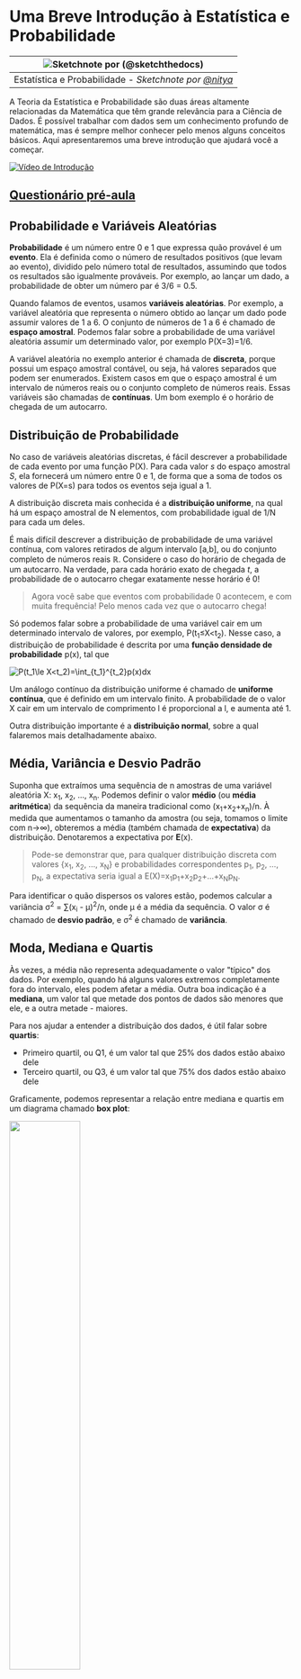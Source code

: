 <!--
CO_OP_TRANSLATOR_METADATA:
{
  "original_hash": "8bbb3fa0d4ad61384a3b4b5f7560226f",
  "translation_date": "2025-09-04T13:47:46+00:00",
  "source_file": "1-Introduction/04-stats-and-probability/README.md",
  "language_code": "pt"
}
-->
# Uma Breve Introdução à Estatística e Probabilidade

|![ Sketchnote por [(@sketchthedocs)](https://sketchthedocs.dev) ](../../sketchnotes/04-Statistics-Probability.png)|
|:---:|
| Estatística e Probabilidade - _Sketchnote por [@nitya](https://twitter.com/nitya)_ |

A Teoria da Estatística e Probabilidade são duas áreas altamente relacionadas da Matemática que têm grande relevância para a Ciência de Dados. É possível trabalhar com dados sem um conhecimento profundo de matemática, mas é sempre melhor conhecer pelo menos alguns conceitos básicos. Aqui apresentaremos uma breve introdução que ajudará você a começar.

[![Vídeo de Introdução](../../../../translated_images/video-prob-and-stats.e4282e5efa2f2543400843ed98b1057065c9600cebfc8a728e8931b5702b2ae4.pt.png)](https://youtu.be/Z5Zy85g4Yjw)

## [Questionário pré-aula](https://purple-hill-04aebfb03.1.azurestaticapps.net/quiz/6)

## Probabilidade e Variáveis Aleatórias

**Probabilidade** é um número entre 0 e 1 que expressa quão provável é um **evento**. Ela é definida como o número de resultados positivos (que levam ao evento), dividido pelo número total de resultados, assumindo que todos os resultados são igualmente prováveis. Por exemplo, ao lançar um dado, a probabilidade de obter um número par é 3/6 = 0.5.

Quando falamos de eventos, usamos **variáveis aleatórias**. Por exemplo, a variável aleatória que representa o número obtido ao lançar um dado pode assumir valores de 1 a 6. O conjunto de números de 1 a 6 é chamado de **espaço amostral**. Podemos falar sobre a probabilidade de uma variável aleatória assumir um determinado valor, por exemplo P(X=3)=1/6.

A variável aleatória no exemplo anterior é chamada de **discreta**, porque possui um espaço amostral contável, ou seja, há valores separados que podem ser enumerados. Existem casos em que o espaço amostral é um intervalo de números reais ou o conjunto completo de números reais. Essas variáveis são chamadas de **contínuas**. Um bom exemplo é o horário de chegada de um autocarro.

## Distribuição de Probabilidade

No caso de variáveis aleatórias discretas, é fácil descrever a probabilidade de cada evento por uma função P(X). Para cada valor *s* do espaço amostral *S*, ela fornecerá um número entre 0 e 1, de forma que a soma de todos os valores de P(X=s) para todos os eventos seja igual a 1.

A distribuição discreta mais conhecida é a **distribuição uniforme**, na qual há um espaço amostral de N elementos, com probabilidade igual de 1/N para cada um deles.

É mais difícil descrever a distribuição de probabilidade de uma variável contínua, com valores retirados de algum intervalo [a,b], ou do conjunto completo de números reais ℝ. Considere o caso do horário de chegada de um autocarro. Na verdade, para cada horário exato de chegada *t*, a probabilidade de o autocarro chegar exatamente nesse horário é 0!

> Agora você sabe que eventos com probabilidade 0 acontecem, e com muita frequência! Pelo menos cada vez que o autocarro chega!

Só podemos falar sobre a probabilidade de uma variável cair em um determinado intervalo de valores, por exemplo, P(t<sub>1</sub>≤X<t<sub>2</sub>). Nesse caso, a distribuição de probabilidade é descrita por uma **função densidade de probabilidade** p(x), tal que

![P(t_1\le X<t_2)=\int_{t_1}^{t_2}p(x)dx](../../../../translated_images/probability-density.a8aad29f17a14afb519b407c7b6edeb9f3f9aa5f69c9e6d9445f604e5f8a2bf7.pt.png)

Um análogo contínuo da distribuição uniforme é chamado de **uniforme contínua**, que é definido em um intervalo finito. A probabilidade de o valor X cair em um intervalo de comprimento l é proporcional a l, e aumenta até 1.

Outra distribuição importante é a **distribuição normal**, sobre a qual falaremos mais detalhadamente abaixo.

## Média, Variância e Desvio Padrão

Suponha que extraímos uma sequência de n amostras de uma variável aleatória X: x<sub>1</sub>, x<sub>2</sub>, ..., x<sub>n</sub>. Podemos definir o valor **médio** (ou **média aritmética**) da sequência da maneira tradicional como (x<sub>1</sub>+x<sub>2</sub>+x<sub>n</sub>)/n. À medida que aumentamos o tamanho da amostra (ou seja, tomamos o limite com n→∞), obteremos a média (também chamada de **expectativa**) da distribuição. Denotaremos a expectativa por **E**(x).

> Pode-se demonstrar que, para qualquer distribuição discreta com valores {x<sub>1</sub>, x<sub>2</sub>, ..., x<sub>N</sub>} e probabilidades correspondentes p<sub>1</sub>, p<sub>2</sub>, ..., p<sub>N</sub>, a expectativa seria igual a E(X)=x<sub>1</sub>p<sub>1</sub>+x<sub>2</sub>p<sub>2</sub>+...+x<sub>N</sub>p<sub>N</sub>.

Para identificar o quão dispersos os valores estão, podemos calcular a variância σ<sup>2</sup> = ∑(x<sub>i</sub> - μ)<sup>2</sup>/n, onde μ é a média da sequência. O valor σ é chamado de **desvio padrão**, e σ<sup>2</sup> é chamado de **variância**.

## Moda, Mediana e Quartis

Às vezes, a média não representa adequadamente o valor "típico" dos dados. Por exemplo, quando há alguns valores extremos completamente fora do intervalo, eles podem afetar a média. Outra boa indicação é a **mediana**, um valor tal que metade dos pontos de dados são menores que ele, e a outra metade - maiores.

Para nos ajudar a entender a distribuição dos dados, é útil falar sobre **quartis**:

* Primeiro quartil, ou Q1, é um valor tal que 25% dos dados estão abaixo dele
* Terceiro quartil, ou Q3, é um valor tal que 75% dos dados estão abaixo dele

Graficamente, podemos representar a relação entre mediana e quartis em um diagrama chamado **box plot**:

<img src="images/boxplot_explanation.png" width="50%"/>

Aqui também calculamos o **intervalo interquartil** IQR=Q3-Q1, e os chamados **outliers** - valores que estão fora dos limites [Q1-1.5*IQR,Q3+1.5*IQR].

Para uma distribuição finita que contém um pequeno número de valores possíveis, um bom valor "típico" é aquele que aparece com mais frequência, chamado de **moda**. É frequentemente aplicado a dados categóricos, como cores. Considere uma situação em que temos dois grupos de pessoas - algumas que preferem fortemente vermelho, e outras que preferem azul. Se codificarmos as cores por números, o valor médio para a cor favorita estaria em algum lugar no espectro laranja-verde, o que não indica a preferência real de nenhum dos grupos. No entanto, a moda seria uma das cores, ou ambas, se o número de pessoas que votaram por elas for igual (nesse caso, chamamos a amostra de **multimodal**).

## Dados do Mundo Real

Quando analisamos dados do mundo real, eles frequentemente não são variáveis aleatórias propriamente ditas, no sentido de que não realizamos experimentos com resultados desconhecidos. Por exemplo, considere uma equipa de jogadores de basebol e seus dados corporais, como altura, peso e idade. Esses números não são exatamente aleatórios, mas ainda podemos aplicar os mesmos conceitos matemáticos. Por exemplo, uma sequência de pesos de pessoas pode ser considerada uma sequência de valores retirados de alguma variável aleatória. Abaixo está a sequência de pesos de jogadores reais de basebol da [Major League Baseball](http://mlb.mlb.com/index.jsp), retirada deste [conjunto de dados](http://wiki.stat.ucla.edu/socr/index.php/SOCR_Data_MLB_HeightsWeights) (para sua conveniência, apenas os primeiros 20 valores são mostrados):

```
[180.0, 215.0, 210.0, 210.0, 188.0, 176.0, 209.0, 200.0, 231.0, 180.0, 188.0, 180.0, 185.0, 160.0, 180.0, 185.0, 197.0, 189.0, 185.0, 219.0]
```

> **Nota**: Para ver o exemplo de trabalho com este conjunto de dados, veja o [notebook associado](notebook.ipynb). Há também vários desafios ao longo desta lição, e você pode completá-los adicionando algum código a esse notebook. Se não souber como operar com dados, não se preocupe - voltaremos a trabalhar com dados usando Python mais tarde. Se não souber como executar código no Jupyter Notebook, veja [este artigo](https://soshnikov.com/education/how-to-execute-notebooks-from-github/).

Aqui está o box plot mostrando média, mediana e quartis para nossos dados:

![Box Plot de Peso](../../../../translated_images/weight-boxplot.1dbab1c03af26f8a008fff4e17680082c8ab147d6df646cbac440bbf8f5b9c42.pt.png)

Como nossos dados contêm informações sobre diferentes **funções** dos jogadores, também podemos fazer o box plot por função - isso nos permitirá ter uma ideia de como os valores dos parâmetros diferem entre as funções. Desta vez, consideraremos a altura:

![Box plot por função](../../../../translated_images/boxplot_byrole.036b27a1c3f52d42f66fba2324ec5cde0a1bca6a01a619eeb0ce7cd054b2527b.pt.png)

Este diagrama sugere que, em média, a altura dos jogadores de primeira base é maior que a altura dos jogadores de segunda base. Mais tarde nesta lição, aprenderemos como podemos testar esta hipótese de forma mais formal e como demonstrar que nossos dados são estatisticamente significativos para mostrar isso.

> Ao trabalhar com dados do mundo real, assumimos que todos os pontos de dados são amostras retiradas de alguma distribuição de probabilidade. Essa suposição nos permite aplicar técnicas de aprendizado de máquina e construir modelos preditivos funcionais.

Para ver qual é a distribuição de nossos dados, podemos plotar um gráfico chamado **histograma**. O eixo X conterá um número de diferentes intervalos de peso (os chamados **bins**), e o eixo vertical mostrará o número de vezes que nossa amostra de variável aleatória esteve dentro de um determinado intervalo.

![Histograma de dados do mundo real](../../../../translated_images/weight-histogram.bfd00caf7fc30b145b21e862dba7def41c75635d5280de25d840dd7f0b00545e.pt.png)

A partir deste histograma, você pode ver que todos os valores estão centrados em torno de um certo peso médio, e quanto mais nos afastamos desse peso - menos pesos desse valor são encontrados. Ou seja, é muito improvável que o peso de um jogador de basebol seja muito diferente do peso médio. A variância dos pesos mostra a extensão em que os pesos provavelmente diferem da média.

> Se pegarmos pesos de outras pessoas, não da liga de basebol, a distribuição provavelmente será diferente. No entanto, o formato da distribuição será o mesmo, mas a média e a variância mudariam. Assim, se treinarmos nosso modelo com jogadores de basebol, é provável que ele produza resultados errados quando aplicado a estudantes de uma universidade, porque a distribuição subjacente é diferente.

## Distribuição Normal

A distribuição de pesos que vimos acima é muito típica, e muitas medições do mundo real seguem o mesmo tipo de distribuição, mas com diferentes médias e variâncias. Essa distribuição é chamada de **distribuição normal**, e ela desempenha um papel muito importante na estatística.

Usar a distribuição normal é uma maneira correta de gerar pesos aleatórios de potenciais jogadores de basebol. Uma vez que sabemos o peso médio `mean` e o desvio padrão `std`, podemos gerar 1000 amostras de peso da seguinte forma:
```python
samples = np.random.normal(mean,std,1000)
``` 

Se plotarmos o histograma das amostras geradas, veremos uma imagem muito semelhante à mostrada acima. E se aumentarmos o número de amostras e o número de bins, podemos gerar uma imagem de uma distribuição normal mais próxima do ideal:

![Distribuição Normal com média=0 e desvio padrão=1](../../../../translated_images/normal-histogram.dfae0d67c202137d552d0015fb87581eca263925e512404f3c12d8885315432e.pt.png)

*Distribuição Normal com média=0 e desvio padrão=1*

## Intervalos de Confiança

Quando falamos sobre os pesos dos jogadores de basebol, assumimos que existe uma **variável aleatória W** que corresponde à distribuição de probabilidade ideal dos pesos de todos os jogadores de basebol (o chamado **população**). Nossa sequência de pesos corresponde a um subconjunto de todos os jogadores de basebol que chamamos de **amostra**. Uma pergunta interessante é: podemos conhecer os parâmetros da distribuição de W, ou seja, a média e a variância da população?

A resposta mais simples seria calcular a média e a variância de nossa amostra. No entanto, pode acontecer que nossa amostra aleatória não represente com precisão a população completa. Assim, faz sentido falar sobre **intervalo de confiança**.
> **Intervalo de confiança** é a estimativa do verdadeiro valor médio da população com base na nossa amostra, que é precisa dentro de uma determinada probabilidade (ou **nível de confiança**).
Suponhamos que temos uma amostra X<sub>1</sub>, ..., X<sub>n</sub> da nossa distribuição. Cada vez que extraímos uma amostra da nossa distribuição, acabamos com um valor médio μ diferente. Assim, μ pode ser considerado uma variável aleatória. Um **intervalo de confiança** com confiança p é um par de valores (L<sub>p</sub>,R<sub>p</sub>), tal que **P**(L<sub>p</sub>≤μ≤R<sub>p</sub>) = p, ou seja, a probabilidade de o valor médio medido estar dentro do intervalo é igual a p.

Vai além da nossa breve introdução discutir em detalhe como esses intervalos de confiança são calculados. Mais detalhes podem ser encontrados [na Wikipédia](https://en.wikipedia.org/wiki/Confidence_interval). Em resumo, definimos a distribuição da média amostral calculada em relação à verdadeira média da população, que é chamada de **distribuição t de Student**.

> **Fato interessante**: A distribuição t de Student foi nomeada em homenagem ao matemático William Sealy Gosset, que publicou o seu artigo sob o pseudónimo "Student". Ele trabalhava na cervejaria Guinness e, segundo uma das versões, o seu empregador não queria que o público soubesse que estavam a usar testes estatísticos para determinar a qualidade das matérias-primas.

Se quisermos estimar a média μ da nossa população com confiança p, precisamos de tomar o *(1-p)/2-th percentil* de uma distribuição t de Student A, que pode ser obtido em tabelas ou calculado usando algumas funções integradas de software estatístico (por exemplo, Python, R, etc.). O intervalo para μ seria então dado por X±A*D/√n, onde X é a média obtida da amostra e D é o desvio padrão.

> **Nota**: Também omitimos a discussão de um conceito importante de [graus de liberdade](https://en.wikipedia.org/wiki/Degrees_of_freedom_(statistics)), que é relevante em relação à distribuição t de Student. Pode consultar livros mais completos sobre estatística para compreender este conceito mais profundamente.

Um exemplo de cálculo de intervalo de confiança para pesos e alturas é dado nos [notebooks associados](notebook.ipynb).

| p    | Média do peso |
|------|---------------|
| 0.85 | 201.73±0.94   |
| 0.90 | 201.73±1.08   |
| 0.95 | 201.73±1.28   |

Note que quanto maior for a probabilidade de confiança, mais amplo será o intervalo de confiança.

## Teste de Hipóteses

No nosso conjunto de dados de jogadores de basebol, existem diferentes funções de jogadores, que podem ser resumidas abaixo (consulte o [notebook associado](notebook.ipynb) para ver como esta tabela pode ser calculada):

| Função             | Altura    | Peso      | Contagem |
|--------------------|-----------|-----------|----------|
| Catcher           | 72.723684 | 204.328947 | 76       |
| Designated_Hitter | 74.222222 | 220.888889 | 18       |
| First_Baseman     | 74.000000 | 213.109091 | 55       |
| Outfielder        | 73.010309 | 199.113402 | 194      |
| Relief_Pitcher    | 74.374603 | 203.517460 | 315      |
| Second_Baseman    | 71.362069 | 184.344828 | 58       |
| Shortstop         | 71.903846 | 182.923077 | 52       |
| Starting_Pitcher  | 74.719457 | 205.163636 | 221      |
| Third_Baseman     | 73.044444 | 200.955556 | 45       |

Podemos notar que as alturas médias dos first basemen são maiores do que as dos second basemen. Assim, podemos ser tentados a concluir que **os first basemen são mais altos do que os second basemen**.

> Esta afirmação é chamada de **hipótese**, porque não sabemos se o facto é realmente verdadeiro ou não.

No entanto, nem sempre é óbvio se podemos tirar esta conclusão. A partir da discussão acima, sabemos que cada média tem um intervalo de confiança associado e, portanto, esta diferença pode ser apenas um erro estatístico. Precisamos de uma forma mais formal de testar a nossa hipótese.

Vamos calcular os intervalos de confiança separadamente para as alturas dos first e second basemen:

| Confiança | First Basemen | Second Basemen |
|-----------|---------------|----------------|
| 0.85      | 73.62..74.38  | 71.04..71.69   |
| 0.90      | 73.56..74.44  | 70.99..71.73   |
| 0.95      | 73.47..74.53  | 70.92..71.81   |

Podemos ver que, em nenhuma confiança, os intervalos se sobrepõem. Isso prova a nossa hipótese de que os first basemen são mais altos do que os second basemen.

Mais formalmente, o problema que estamos a resolver é verificar se **duas distribuições de probabilidade são iguais**, ou pelo menos têm os mesmos parâmetros. Dependendo da distribuição, precisamos de usar diferentes testes para isso. Se sabemos que as nossas distribuições são normais, podemos aplicar o **[teste t de Student](https://en.wikipedia.org/wiki/Student%27s_t-test)**.

No teste t de Student, calculamos o chamado **t-valor**, que indica a diferença entre as médias, tendo em conta a variância. Demonstra-se que o t-valor segue a **distribuição t de Student**, o que nos permite obter o valor limite para um dado nível de confiança **p** (isto pode ser calculado ou consultado em tabelas numéricas). Depois comparamos o t-valor com este limite para aprovar ou rejeitar a hipótese.

Em Python, podemos usar o pacote **SciPy**, que inclui a função `ttest_ind` (além de muitas outras funções estatísticas úteis!). Esta função calcula o t-valor para nós e também faz a consulta inversa do valor de confiança p, para que possamos simplesmente olhar para a confiança e tirar a conclusão.

Por exemplo, a nossa comparação entre as alturas dos first e second basemen dá-nos os seguintes resultados: 
```python
from scipy.stats import ttest_ind

tval, pval = ttest_ind(df.loc[df['Role']=='First_Baseman',['Height']], df.loc[df['Role']=='Designated_Hitter',['Height']],equal_var=False)
print(f"T-value = {tval[0]:.2f}\nP-value: {pval[0]}")
```
```
T-value = 7.65
P-value: 9.137321189738925e-12
```
No nosso caso, o valor p é muito baixo, o que significa que há fortes evidências que suportam que os first basemen são mais altos.

Existem também outros tipos de hipóteses que podemos querer testar, por exemplo:
* Provar que uma amostra segue uma determinada distribuição. No nosso caso, assumimos que as alturas têm distribuição normal, mas isso precisa de verificação estatística formal.
* Provar que o valor médio de uma amostra corresponde a um valor pré-definido.
* Comparar as médias de várias amostras (por exemplo, qual é a diferença nos níveis de felicidade entre diferentes grupos etários).

## Lei dos Grandes Números e Teorema Central do Limite

Uma das razões pelas quais a distribuição normal é tão importante é o chamado **teorema central do limite**. Suponhamos que temos uma grande amostra de N valores independentes X<sub>1</sub>, ..., X<sub>N</sub>, amostrados de qualquer distribuição com média μ e variância σ<sup>2</sup>. Então, para N suficientemente grande (em outras palavras, quando N→∞), a média Σ<sub>i</sub>X<sub>i</sub> será normalmente distribuída, com média μ e variância σ<sup>2</sup>/N.

> Outra forma de interpretar o teorema central do limite é dizer que, independentemente da distribuição, quando calculamos a média de uma soma de valores de variáveis aleatórias, acabamos com uma distribuição normal.

Do teorema central do limite também se segue que, quando N→∞, a probabilidade de a média da amostra ser igual a μ torna-se 1. Isto é conhecido como **a lei dos grandes números**.

## Covariância e Correlação

Uma das coisas que a Ciência de Dados faz é encontrar relações entre dados. Dizemos que duas sequências **correlacionam-se** quando exibem comportamentos semelhantes ao mesmo tempo, ou seja, elas sobem/descem simultaneamente, ou uma sequência sobe quando a outra desce e vice-versa. Em outras palavras, parece haver alguma relação entre as duas sequências.

> Correlação não indica necessariamente uma relação causal entre duas sequências; às vezes, ambas as variáveis podem depender de uma causa externa, ou pode ser puramente por acaso que as duas sequências se correlacionam. No entanto, uma forte correlação matemática é uma boa indicação de que duas variáveis estão de alguma forma conectadas.

Matematicamente, o conceito principal que mostra a relação entre duas variáveis aleatórias é a **covariância**, que é calculada assim: Cov(X,Y) = **E**\[(X-**E**(X))(Y-**E**(Y))\]. Calculamos o desvio de ambas as variáveis em relação aos seus valores médios e depois o produto desses desvios. Se ambas as variáveis se desviam juntas, o produto será sempre um valor positivo, que se somará a uma covariância positiva. Se ambas as variáveis se desviam fora de sincronia (ou seja, uma cai abaixo da média quando a outra sobe acima da média), obteremos sempre números negativos, que se somarão a uma covariância negativa. Se os desvios não forem dependentes, eles somar-se-ão aproximadamente a zero.

O valor absoluto da covariância não nos diz muito sobre o quão grande é a correlação, porque depende da magnitude dos valores reais. Para normalizá-lo, podemos dividir a covariância pelo desvio padrão de ambas as variáveis, para obter a **correlação**. A vantagem é que a correlação está sempre no intervalo de [-1,1], onde 1 indica uma forte correlação positiva entre os valores, -1 uma forte correlação negativa e 0 nenhuma correlação (as variáveis são independentes).

**Exemplo**: Podemos calcular a correlação entre os pesos e alturas dos jogadores de basebol do conjunto de dados mencionado acima:
```python
print(np.corrcoef(weights,heights))
```
Como resultado, obtemos uma **matriz de correlação** como esta:
```
array([[1.        , 0.52959196],
       [0.52959196, 1.        ]])
```

> A matriz de correlação C pode ser calculada para qualquer número de sequências de entrada S<sub>1</sub>, ..., S<sub>n</sub>. O valor de C<sub>ij</sub> é a correlação entre S<sub>i</sub> e S<sub>j</sub>, e os elementos diagonais são sempre 1 (que é também a autocorrelação de S<sub>i</sub>).

No nosso caso, o valor 0.53 indica que há alguma correlação entre o peso e a altura de uma pessoa. Também podemos fazer o gráfico de dispersão de um valor contra o outro para ver a relação visualmente:

![Relação entre peso e altura](../../../../translated_images/weight-height-relationship.3f06bde4ca2aba9974182c4ef037ed602acd0fbbbbe2ca91cefd838a9e66bcf9.pt.png)

> Mais exemplos de correlação e covariância podem ser encontrados no [notebook associado](notebook.ipynb).

## Conclusão

Nesta secção, aprendemos:

* propriedades estatísticas básicas dos dados, como média, variância, moda e quartis
* diferentes distribuições de variáveis aleatórias, incluindo a distribuição normal
* como encontrar correlação entre diferentes propriedades
* como usar ferramentas matemáticas e estatísticas para provar algumas hipóteses
* como calcular intervalos de confiança para variáveis aleatórias com base numa amostra de dados

Embora esta não seja uma lista exaustiva de tópicos que existem dentro da probabilidade e estatística, deve ser suficiente para lhe dar um bom início neste curso.

## 🚀 Desafio

Use o código de exemplo no notebook para testar outras hipóteses:
1. Os first basemen são mais velhos do que os second basemen.
2. Os first basemen são mais altos do que os third basemen.
3. Os shortstops são mais altos do que os second basemen.

## [Questionário pós-aula](https://ff-quizzes.netlify.app/en/ds/)

## Revisão e Autoestudo

Probabilidade e estatística é um tema tão amplo que merece o seu próprio curso. Se estiver interessado em aprofundar a teoria, pode querer continuar a leitura de alguns dos seguintes livros:

1. [Carlos Fernandez-Granda](https://cims.nyu.edu/~cfgranda/) da Universidade de Nova Iorque tem ótimos apontamentos de aula [Probability and Statistics for Data Science](https://cims.nyu.edu/~cfgranda/pages/stuff/probability_stats_for_DS.pdf) (disponível online).
1. [Peter e Andrew Bruce. Practical Statistics for Data Scientists.](https://www.oreilly.com/library/view/practical-statistics-for/9781491952955/) [[código de exemplo em R](https://github.com/andrewgbruce/statistics-for-data-scientists)].
1. [James D. Miller. Statistics for Data Science](https://www.packtpub.com/product/statistics-for-data-science/9781788290678) [[código de exemplo em R](https://github.com/PacktPublishing/Statistics-for-Data-Science)].

## Tarefa

[Pequeno Estudo sobre Diabetes](assignment.md)

## Créditos

Esta lição foi criada com ♥️ por [Dmitry Soshnikov](http://soshnikov.com)

---

**Aviso Legal**:  
Este documento foi traduzido utilizando o serviço de tradução por IA [Co-op Translator](https://github.com/Azure/co-op-translator). Embora nos esforcemos para garantir a precisão, esteja ciente de que traduções automáticas podem conter erros ou imprecisões. O documento original no seu idioma nativo deve ser considerado a fonte oficial. Para informações críticas, recomenda-se uma tradução profissional realizada por humanos. Não nos responsabilizamos por quaisquer mal-entendidos ou interpretações incorretas resultantes do uso desta tradução.